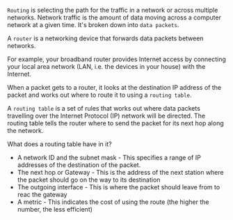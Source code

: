 `Routing` is selecting the path for the traffic in a network or across multiple networks. Network traffic is the amount of data moving across a computer network at a given time. It's broken down into `data packets`.

A `router` is a networking device that forwards data packets between networks.

For example, your broadband router provides Internet access by connecting your local area network (LAN, i.e. the devices in your house) with the Internet.

When a packet gets to a router, it looks at the destination IP address of the packet and works out where to route it to using a `routing table`.

A `routing table` is a set of rules that works out where data packets travelling over the Internet Protocol (IP) network will be directed. The routing table tells the router where to send the packet for its next hop along the network.

What does a routing table have in it?
- A network ID and the subnet mask - This specifies a range of IP addresses of the destination of the packet.
- The next hop or Gateway - This is the address of the next station where the packet should go on the way to its destination
- The outgoing interface - This is where the packet should leave from to reac the gateway
- A metric - This indicates the cost of using the route (the higher the number, the less efficient)
